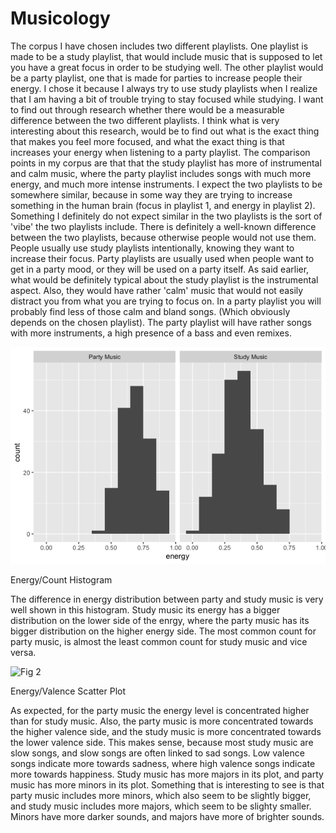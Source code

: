 # Musicology
The corpus I have chosen includes two different playlists. One playlist is made to be a study playlist, that would include music that is supposed to let you have a great focus in order to be studying well. The other playlist would be a party playlist, one that is made for parties to increase people their energy. I chose it because I always try to use study playlists when I realize that I am having a bit of trouble trying to stay focused while studying. I want to find out through research whether there would be a measurable difference between the two different playlists. I think what is very interesting about this research, would be to find out what is the exact thing that makes you feel more focused, and what the exact thing is that increases your energy when listening to a party playlist.
The comparison points in my corpus are that that the study playlist has more of instrumental and calm music, where the party playlist includes songs with much more energy, and much more intense instruments. I expect the two playlists to be somewhere similar, because in some way they are trying to increase something in the human brain (focus in playlist 1, and energy in playlist 2). Something I definitely do not expect similar in the two playlists is the sort of 'vibe' the two playlists include. 
There is definitely a well-known difference between the two playlists, because otherwise people would not use them. People usually use study playlists intentionally, knowing they want to increase their focus. Party playlists are usually used when people want to get in a party mood, or they will be used on a party itself. 
As said earlier, what would be definitely typical about the study playlist is the instrumental aspect. Also, they would have rather 'calm' music that would not easily distract you from what you are trying to focus on. In a party playlist you will probably find less of those calm and bland songs. (Which obviously depends on the chosen playlist). The party playlist will have rather songs with more instruments, a high presence of a bass and even remixes.

![Fig 1](https://github.com/SarahAbdalla97/Musicology/blob/main/energy_histogramplot.png) 

Energy/Count Histogram

The difference in energy distribution between party and study music is very well shown in this histogram. Study music its energy has a bigger distribution on the lower side of the enrgy, where the party music has its bigger distribution on the higher energy side. The most common count for party music, is almost the least common count for study music and vice versa. 

![Fig 2](https://github.com/SarahAbdalla97/Musicology/blob/main/energy_majorminorplot.png) 

Energy/Valence Scatter Plot

As expected, for the party music the energy level is concentrated higher than for study music. Also, the party music is more concentrated towards the higher valence side, and the study music is more concentrated towards the lower valence side. This makes sense, because most study music are slow songs, and slow songs are often linked to sad songs. Low valence songs indicate more towards sadness, where high valence songs indicate more towards happiness. Study music has more majors in its plot, and party music has more minors in its plot. Something that is interesting to see is that party music includes more minors, which also seem to be slightly bigger, and study music includes more majors, which seem to be slighty smaller. Minors have more darker sounds, and majors have more of brighter sounds. 

